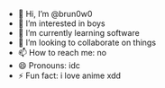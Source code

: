 - 👋 Hi, I’m @brun0w0
- 👀 I’m interested in boys
- 🌱 I’m currently learning software
- 💞️ I’m looking to collaborate on things
- 📫 How to reach me: no
- 😄 Pronouns: idc
- ⚡ Fun fact: i love anime xdd

<!---
brun0w0/brun0w0 is a ✨ special ✨ repository because its `README.md` (this file) appears on your GitHub profile.
You can click the Preview link to take a look at your changes.
--->
